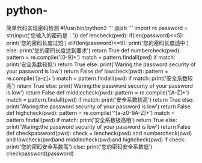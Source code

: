 # python-
简单代码实现密码检测
#!/usr/bin/python3
'''
@jzb
'''
import re
password = str(input('您输入的密码是：'))
def lencheck(pwd):
    if(len(password)<=5):
        print('您的密码长度过短')
    elif(len(password)<=9):
        print('您的密码长度适中')
    else:
        print('您的密码长度达到要求')
        return True
def numbercheck(pwd):
    pattern = re.compile('[0-9]+')
    match = pattern.findall(pwd)
    if match:
        print('安全系数较低')
        return True
    else:
        print('Waring:the password security of your password is low')
        return False
def lowcheck(pwd):
    pattern = re.compile('[a-z]+')
    match = pattern.findall(pwd)
    if match:
        print('安全系数较高')
        return True
    else:
        print('Waring:the password security of your password is low')
        return False
def middlecheck(pwd):
    pattern = re.compile('[A-Z]+')
    match = pattern.findall(pwd)
    if match:
        print('安全系数较高')
        return True
    else:
        print('Waring:the password security of your password is low')
        return False
def highcheck(pwd):
    pattern = re.compile('^[a-z0-9A-Z]+')
    match = pattern.findall(pwd)
    if match:
        print('安全系数极高哦')
        return True
    else:
        print('Waring:the password security of your password is low')
        return False
def checkpassword(pwd):
    check = lencheck(pwd) and numbercheck(pwd) and lowcheck(pwd)and middlecheck(pwd)and highcheck(pwd)
    if check:
        print('您的密码安全系数高')
    else:
        print('您的密码安全系数低')
checkpassword(password) 
